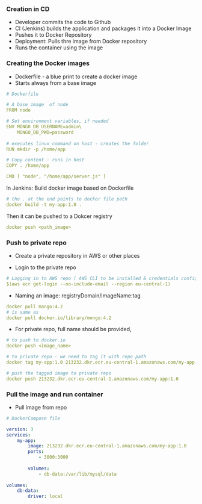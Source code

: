 ### Creation in CD
- Developer commits the code to Github
- CI (Jenkins) builds the application and packages it into a Docker Image
- Pushes it to Docker Repository
- Deployment: Pulls thre image from Docker repository
- Runs the container using the image

### Creating the Docker images
- Dockerfile - a blue print to create a docker image
- Starts always from a base image

```yaml
# Dockerfile

# A base image  of node
FROM node

# Set environment variables, if needed
ENV MONGO_DB_USERNAME=admin\
    MONGO_DB_PWD=password
    
# executes linux command on host - creates the folder
RUN mkdir -p /home/app

# Copy content - runs in host
COPY . /home/app

CMD [ "node", "/home/app/server.js" ]
```

In Jenkins: Build docker image based on Dockerfile
```yaml
# the . at the end points to docker file path
docker build -t my-app:1.0 .
```

Then it can be pushed to a Dokcer registry
```yaml
docker push <path_image>
```

### Push to private repo
- Create a private repository in AWS or other places

- Login to the private repo
```yaml
# Logging in to AWS repo ( AWS CLI to be installed & credentials configured)
$(aws ecr get-login --no-include-email --region eu-central-1)
```

- Naming an image: registryDomain/imageName:tag
```yaml
docker pull mango:4.2
# is same as
docker pull docker.io/library/mongo:4.2
```

- For private repo, full name should be provided,

```yaml
# to push to docker.io
docker push <image_name>

# to private repo - we need to tag it with repo path
docker tag my-app:1.0 213232.dkr.ecr.eu-central-1.amazonaws.com/my-app:1.0

# push the tagged image to private repo
docker push 213232.dkr.ecr.eu-central-1.amazonaws.com/my-app:1.0
```

### Pull the image and run container
- Pull image from repo

```yaml
# DockerCompose file

version: 3
services:
    my-app:
        image: 213232.dkr.ecr.eu-central-1.amazonaws.com/my-app:1.0
        ports: 
            - 3000:3000
            
        volumes:
            - db-data:/var/lib/mysql/data
            
volumes:
    db-data:
        driver: local
```


